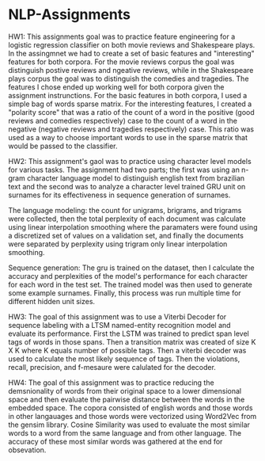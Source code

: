 # NLP-Assignments

HW1: This assignments goal was to practice feature engineering for a logistic regression classifier on both movie reviews and Shakespeare plays. In the assingmnet we had to create a set of basic features and "interesting" features for both corpora. For the movie reviews corpus the goal was distinguish postive reviews and ngeative reviews, while in the Shakespeare plays corpus the goal was to distinguish the comedies and tragedies. The features I chose ended up working well for both corpora given the assignment instrunctions. For the basic features in both corpora, I used a simple bag of words sparse matrix. For the interesting features, I created a "polarity score" that was a ratio of the count of a word in the positive (good reviews and comedies respectively) case to the count of a word in the negative (negative reviews and tragedies respectively) case. This ratio was used as a way to choose important words to use in the sparse matrix that would be passed to the classifier.

HW2: This assignment's gaol was to practice using character level models for various tasks. The assignment had two parts; the first was using an n-gram character language model to distinguish english text from brazilian text and the second was to analyze a character level trained GRU unit on surnames for its effectiveness in sequence generation of surnames. 

The language modeling: the count for unigrams, brigrams, and trigrams were collected, then the total perplexity of each document was calculate using linear interpolation smoothing where the paramaters were found using a discretized set of values on a validation set, and finally the documents were separated by perplexity using trigram only linear interpolation smoothing.

Sequence generation: The gru is trained on the dataset, then I calculate the accuracy and perplexities of the model's performance for each character for each word in the test set. The trained model was then used to generate some example surnames. Finally, this process was run multiple time for different hidden unit sizes.

HW3: The goal of this assignment was to use a Viterbi Decoder for sequence labeling with a LTSM named-entity recognition model and evaluate its performance. First the LSTM was trained to predict span level tags of words in those spans. Then a transition matrix was created of size K X K where K equals number of possible tags. Then a viterbi decoder was used to calculate the most likely sequence of tags. Then the violations, recall, precision, and f-mesaure were calulated for the decoder.

HW4: The goal of this assignment was to practice reducing the demsnionality of words from their original space to a lower dimensional space and then evaluate the pairwise distance between the words in the embedded space. The copora consisted of english words and those words in other langauages and those words were vectorized using Word2Vec from the gensim library. Cosine Similarity was used to evaluate the most similar words to a word from the same language and from other language. The accuracy of these most similar words was gathered at the end for obsevation.
